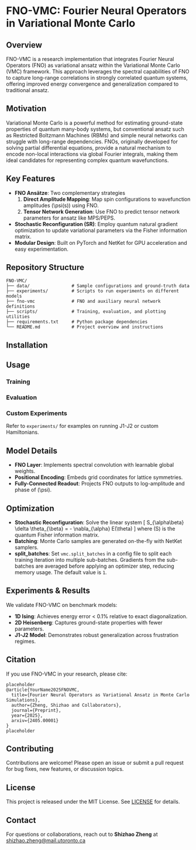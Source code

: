 # FNO-VMC: Fourier Neural Operators in Variational Monte Carlo

## Overview
FNO-VMC is a research implementation that integrates Fourier Neural Operators (FNO) as variational ansatz within the Variational Monte Carlo (VMC) framework. This approach leverages the spectral capabilities of FNO to capture long-range correlations in strongly correlated quantum systems, offering improved energy convergence and generalization compared to traditional ansatz.

## Motivation
Variational Monte Carlo is a powerful method for estimating ground-state properties of quantum many-body systems, but conventional ansatz such as Restricted Boltzmann Machines (RBMs) and simple neural networks can struggle with long-range dependencies. FNOs, originally developed for solving partial differential equations, provide a natural mechanism to encode non-local interactions via global Fourier integrals, making them ideal candidates for representing complex quantum wavefunctions.

## Key Features
- **FNO Ansätze**: Two complementary strategies
  1. **Direct Amplitude Mapping**: Map spin configurations to wavefunction amplitudes \(\psi(s)\) using FNO.
  2. **Tensor Network Generation**: Use FNO to predict tensor network parameters for ansatz like MPS/PEPS.
- **Stochastic Reconfiguration (SR)**: Employ quantum natural gradient optimization to update variational parameters via the Fisher information matrix.
- **Modular Design**: Built on PyTorch and NetKet for GPU acceleration and easy experimentation.

## Repository Structure
```
FNO-VMC/
├── data/                # Sample configurations and ground-truth data
├── experiments/         # Scripts to run experiments on different models
├── fno-vmc              # FNO and auxiliary neural network definitions
├── scripts/             # Training, evaluation, and plotting utilities
├── requirements.txt     # Python package dependencies
└── README.md            # Project overview and instructions
```

## Installation


## Usage

### Training


### Evaluation


### Custom Experiments
Refer to `experiments/` for examples on running J1-J2 or custom Hamiltonians.

## Model Details
- **FNO Layer**: Implements spectral convolution with learnable global weights.
- **Positional Encoding**: Embeds grid coordinates for lattice symmetries.
- **Fully-Connected Readout**: Projects FNO outputs to log-amplitude and phase of \(\psi\).

## Optimization
- **Stochastic Reconfiguration**: Solve the linear system
  \[
    S_{\alpha\beta} \delta \theta_{\beta} = - \nabla_{\alpha} E(\theta)
  \]
  where \(S\) is the quantum Fisher information matrix.
- **Batching**: Monte Carlo samples are generated on-the-fly with NetKet samplers.
- **split_batches**: Set `vmc.split_batches` in a config file to split each training
  iteration into multiple sub-batches. Gradients from the sub-batches are averaged
  before applying an optimizer step, reducing memory usage. The default value is `1`.

## Experiments & Results
We validate FNO-VMC on benchmark models:
- **1D Ising**: Achieves energy error < 0.1% relative to exact diagonalization.
- **2D Heisenberg**: Captures ground-state properties with fewer parameters.
- **J1-J2 Model**: Demonstrates robust generalization across frustration regimes.

<!Plots and detailed metrics are available in `results/` after running `scripts/plot_results.py`.>

## Citation
If you use FNO-VMC in your research, please cite:
```
placeholder
@article{YourName2025FNOVMC,
  title={Fourier Neural Operators as Variational Ansatz in Monte Carlo Simulations},
  author={Zheng, Shizhao and Collaborators},
  journal={Preprint},
  year={2025},
  arxiv={2405.00001}
}
placeholder
```

## Contributing
Contributions are welcome! Please open an issue or submit a pull request for bug fixes, new features, or discussion topics.

## License
This project is released under the MIT License. See [LICENSE](LICENSE) for details.

## Contact
For questions or collaborations, reach out to **Shizhao Zheng** at shizhao.zheng@mail.utoronto.ca

